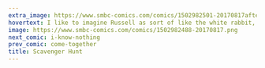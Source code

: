 ```yaml
---
extra_image: https://www.smbc-comics.com/comics/1502982501-20170817after.png
hovertext: I like to imagine Russell as sort of like the white rabbit, only he's always late for an appointment with a barber.
image: https://www.smbc-comics.com/comics/1502982488-20170817.png
next_comic: i-know-nothing
prev_comic: come-together
title: Scavenger Hunt
---
```


